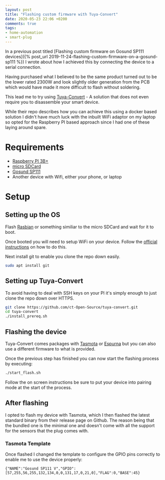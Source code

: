 ```yaml
---
layout: post
title: "Flashing custom firmware with Tuya-Convert"
date: 2020-05-23 22:06 +0200
comments: true
tags:
- home-automation
- smart-plug
---
```


In a previous post titled [Flashing custom firmware on Gosund SP111 devices]({% post_url 2019-11-24-flashing-custom-firmware-on-a-gosund-sp111 %}) I wrote about how I achieved this by connecting the device to a serial connection.

Having purchased what I believed to be the same product turned out to be the lower rated 2300W and look slightly older generation from the PCB which would have made it more difficult to flash without soldering.

This lead me to try using [Tuya-Convert][0] - A solution that does not even require you to disassemble your smart device. 

While their repo describes how you can achieve this using a docker based solution I didn't have much luck with the inbuilt WiFi adaptor on my laptop so opted for the Raspberry PI based approach since I had one of these laying around spare.

# Requirements

- [Raspberry PI 3B+][1]
- [micro SDCard][2]
- [Gosund SP111][3]
- Another device with Wifi, either your phone, or laptop

# Setup

## Setting up the OS

Flash [Rasbian][4] or something similiar to the micro SDCard and wait for it to boot. 

Once booted you will need to setup WiFi on your device. Follow the [official instructions][5] on how to do this.

Next install git to enable you clone the repo down easily.

```bash
sudo apt install git
```

## Setting up Tuya-Convert

To avoid having to deal with SSH keys on your PI it's simply enough to just clone the repo down over HTTPS.

```bash
git clone https://github.com/ct-Open-Source/tuya-convert.git
cd tuya-convert
./install_prereq.sh
```

## Flashing the device

Tuya-Convert comes packages with [Tasmota][6] or [Espurna][7] but you can also use a different firmware to what is provided. 

Once the previous step has finished you can now start the flashing process by executing:

```bash
./start_flash.sh
```

Follow the on screen instructions be sure to put your device into pairing mode at the start of the process.

## After flashing

I opted to flash my device with Tasmota, which I then flashed the latest standard binary from their release page on Github. The reason being that 
the bundled one is the minimal one and doesn't come with all the support for the sensors that the plug comes with. 

### Tasmota Template

Once flashed I changed the template to configure the GPIO pins correctly to enable me to use the device properly:

```
{"NAME":"Gosund SP111 V","GPIO":[57,255,56,255,132,134,0,0,131,17,0,21,0],"FLAG":0,"BASE":45}
```


[0]: https://github.com/ct-Open-Source/tuya-convert
[1]: https://affiliate.malachisoord.com/t/c373281f-2a9e-42af-bc1e-db0f01ae12b1
[2]: https://affiliate.malachisoord.com/t/27d86c77-e3e8-4e21-abc9-2be97e2003b4
[3]: https://affiliate.malachisoord.com/t/940fc6b7-d20a-46d7-b6bb-2f6bdcaaed7b
[4]: https://www.raspberrypi.org/downloads/raspbian/
[5]: https://www.raspberrypi.org/documentation/configuration/wireless/wireless-cli.md
[6]: https://tasmota.github.io/docs/#/Home
[7]: https://github.com/xoseperez/espurna
